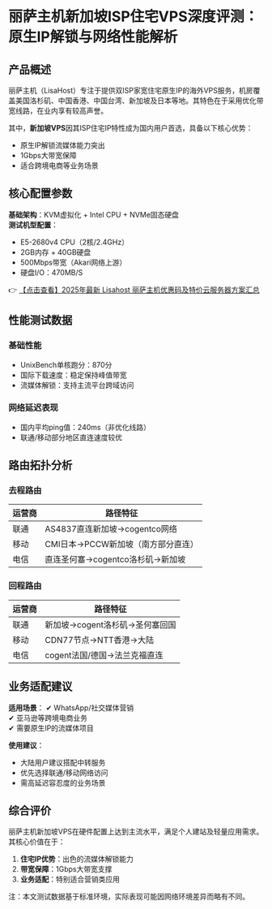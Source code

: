 # 丽萨主机新加坡ISP住宅VPS深度评测：原生IP解锁与网络性能解析

## 产品概述

丽萨主机（LisaHost）专注于提供双ISP家宽住宅原生IP的海外VPS服务，机房覆盖美国洛杉矶、中国香港、中国台湾、新加坡及日本等地。其特色在于采用优化带宽线路，在业内享有较高声誉。

其中，**新加坡VPS**因其ISP住宅IP特性成为国内用户首选，具备以下核心优势：
- 原生IP解锁流媒体能力突出
- 1Gbps大带宽保障
- 适合跨境电商等业务场景

## 核心配置参数

**基础架构**：KVM虚拟化 + Intel CPU + NVMe固态硬盘  
**测试机型配置**：
- E5-2680v4 CPU（2核/2.4GHz）
- 2GB内存 + 40GB硬盘
- 500Mbps带宽（Akari网络上游）
- 硬盘I/O：470MB/S

👉 [【点击查看】2025年最新 Lisahost 丽萨主机优惠码及特价云服务器方案汇总](https://bit.ly/lisazhuji)

## 性能测试数据

### 基础性能
- UnixBench单核跑分：870分
- 国际下载速度：稳定保持峰值带宽
- 流媒体解锁：支持主流平台跨域访问

### 网络延迟表现
- 国内平均ping值：240ms（非优化线路）
- 联通/移动部分地区直连速度较优

## 路由拓扑分析

### 去程路由
| 运营商 | 路径特征 |
|--------|----------|
| 联通   | AS4837直连新加坡→cogentco网络 |
| 移动   | CMI日本→PCCW新加坡（南方部分直连） |
| 电信   | 直连圣何塞→cogentco洛杉矶→新加坡 |

### 回程路由
| 运营商 | 路径特征 |
|--------|----------|
| 联通   | 新加坡→cogent洛杉矶→圣何塞回国 |
| 移动   | CDN77节点→NTT香港→大陆 |
| 电信   | cogent法国/德国→法兰克福直连 |

## 业务适配建议

**适用场景**：
✔ WhatsApp/社交媒体营销  
✔ 亚马逊等跨境电商业务  
✔ 需要原生IP的流媒体项目  

**使用建议**：
- 大陆用户建议搭配中转服务
- 优先选择联通/移动网络访问
- 需高延迟容忍度的业务场景

## 综合评价

丽萨主机新加坡VPS在硬件配置上达到主流水平，满足个人建站及轻量应用需求。其核心价值在于：
1. **住宅IP优势**：出色的流媒体解锁能力
2. **带宽保障**：1Gbps大带宽支撑
3. **业务适配**：特别适合营销类应用

注：本文测试数据基于标准环境，实际表现可能因网络环境差异而略有不同。